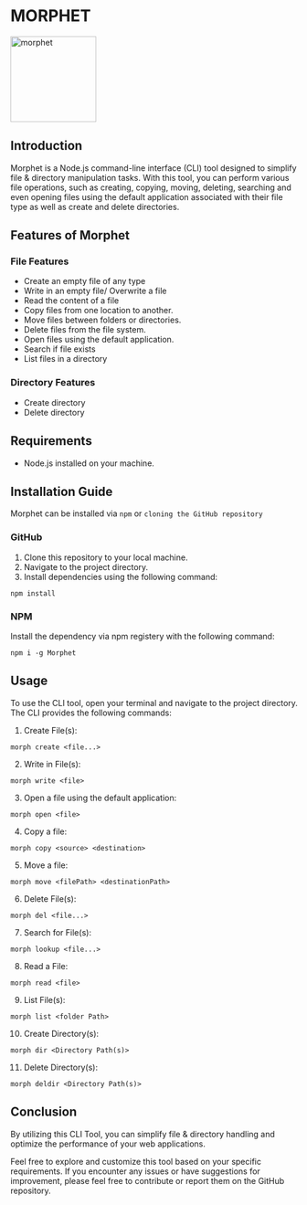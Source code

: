 
# MORPHET
<img src="https://github.com/oputaolivia/morphix/assets/72948572/02d3bb61-6dc8-43ce-8a4c-bda3465a8d78" alt="morphet" width="150" height="150">

## Introduction
Morphet is a Node.js command-line interface (CLI) tool designed to simplify file & directory manipulation tasks. With this tool, you can perform various file operations, such as creating, copying, moving, deleting, searching and even opening files using the default application associated with their file type as well as create and delete directories.

## Features of Morphet
### File Features
- Create an empty file of any type
- Write in an empty file/ Overwrite a file
- Read the content of a file
- Copy files from one location to another.
- Move files between folders or directories.
- Delete files from the file system.
- Open files using the default application.
- Search if file exists
- List files in a directory

### Directory Features
- Create directory
- Delete directory

## Requirements
- Node.js installed on your machine.

## Installation Guide
Morphet can be installed via `npm` or `cloning the GitHub repository`

### GitHub
1. Clone this repository to your local machine.
2. Navigate to the project directory.
3. Install dependencies using the following command:

```
npm install
```

### NPM
Install the dependency via npm registery with the following command:
```
npm i -g Morphet
```
## Usage
To use the CLI tool, open your terminal and navigate to the project directory. The CLI provides the following commands:
1. Create File(s):
```
morph create <file...> 
```
2. Write in File(s):
```
morph write <file>
```
 
3. Open a file using the default application:
```
morph open <file>
```

4. Copy a file:
```
morph copy <source> <destination>
```

5. Move a file:
```
morph move <filePath> <destinationPath>
```

6. Delete File(s):
```
morph del <file...>
```

7. Search for File(s):
```
morph lookup <file...>
```

8. Read a File:
```
morph read <file>
```

9. List File(s):
```
morph list <folder Path>
```

10. Create Directory(s):
```
morph dir <Directory Path(s)>
```

11. Delete Directory(s):
```
morph deldir <Directory Path(s)>
```

## Conclusion
By utilizing this CLI Tool, you can simplify file & directory handling and optimize the performance of your web applications.

Feel free to explore and customize this tool based on your specific requirements. If you encounter any issues or have suggestions for improvement, please feel free to contribute or report them on the GitHub repository.
